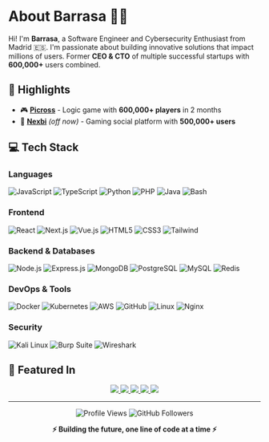 # About Barrasa 👨‍💻

Hi! I'm **Barrasa**, a Software Engineer and Cybersecurity Enthusiast from Madrid 🇪🇸. I'm passionate about building innovative solutions that impact millions of users. Former **CEO & CTO** of multiple successful startups with **600,000+** users combined.


## 🚀 Highlights

- 🎮 **[Picross](https://playpicross.com)** - Logic game with **600,000+ players** in 2 months
- 💼 **[Nexbi](https://nexbi.pro)** *(off now)* - Gaming social platform with **500,000+ users**


## 💻 Tech Stack

### Languages
![JavaScript](https://img.shields.io/badge/JavaScript-F7DF1E?style=for-the-badge&logo=javascript&logoColor=black)
![TypeScript](https://img.shields.io/badge/TypeScript-007ACC?style=for-the-badge&logo=typescript&logoColor=white)
![Python](https://img.shields.io/badge/Python-3776AB?style=for-the-badge&logo=python&logoColor=white)
![PHP](https://img.shields.io/badge/PHP-777BB4?style=for-the-badge&logo=php&logoColor=white)
![Java](https://img.shields.io/badge/Java-ED8B00?style=for-the-badge&logo=openjdk&logoColor=white)
![Bash](https://img.shields.io/badge/Bash-4EAA25?style=for-the-badge&logo=gnu-bash&logoColor=white)

### Frontend
![React](https://img.shields.io/badge/React-20232A?style=for-the-badge&logo=react&logoColor=61DAFB)
![Next.js](https://img.shields.io/badge/Next.js-000000?style=for-the-badge&logo=next.js&logoColor=white)
![Vue.js](https://img.shields.io/badge/Vue.js-35495E?style=for-the-badge&logo=vue.js&logoColor=4FC08D)
![HTML5](https://img.shields.io/badge/HTML5-E34F26?style=for-the-badge&logo=html5&logoColor=white)
![CSS3](https://img.shields.io/badge/CSS3-1572B6?style=for-the-badge&logo=css3&logoColor=white)
![Tailwind](https://img.shields.io/badge/Tailwind-38B2AC?style=for-the-badge&logo=tailwind-css&logoColor=white)

### Backend & Databases
![Node.js](https://img.shields.io/badge/Node.js-43853D?style=for-the-badge&logo=node.js&logoColor=white)
![Express.js](https://img.shields.io/badge/Express.js-404D59?style=for-the-badge)
![MongoDB](https://img.shields.io/badge/MongoDB-4EA94B?style=for-the-badge&logo=mongodb&logoColor=white)
![PostgreSQL](https://img.shields.io/badge/PostgreSQL-316192?style=for-the-badge&logo=postgresql&logoColor=white)
![MySQL](https://img.shields.io/badge/MySQL-005C84?style=for-the-badge&logo=mysql&logoColor=white)
![Redis](https://img.shields.io/badge/Redis-DC382D?style=for-the-badge&logo=redis&logoColor=white)

### DevOps & Tools
![Docker](https://img.shields.io/badge/Docker-2496ED?style=for-the-badge&logo=docker&logoColor=white)
![Kubernetes](https://img.shields.io/badge/Kubernetes-326CE5?style=for-the-badge&logo=kubernetes&logoColor=white)
![AWS](https://img.shields.io/badge/AWS-FF9900?style=for-the-badge&logo=amazon-aws&logoColor=white)
![GitHub](https://img.shields.io/badge/GitHub-100000?style=for-the-badge&logo=github&logoColor=white)
![Linux](https://img.shields.io/badge/Linux-FCC624?style=for-the-badge&logo=linux&logoColor=black)
![Nginx](https://img.shields.io/badge/Nginx-009639?style=for-the-badge&logo=nginx&logoColor=white)

### Security
![Kali Linux](https://img.shields.io/badge/Kali_Linux-557C94?style=for-the-badge&logo=kali-linux&logoColor=white)
![Burp Suite](https://img.shields.io/badge/Burp_Suite-FF6633?style=for-the-badge&logo=burp-suite&logoColor=white)
![Wireshark](https://img.shields.io/badge/Wireshark-1679A7?style=for-the-badge&logo=wireshark&logoColor=white)

## 📰 Featured In

<p align="center">
  <a href="https://www.adslzone.net/noticias/videojuegos/dos-jovenes-mostolenos-lanzan-un-videojuego-como-tfg-y-superan-el-medio-millon-de-jugadores-sin-promocion/">
    <img src="https://img.shields.io/badge/ADSLZone-Featured-red?style=flat-square"/>
  </a>
  <a href="https://www.rtve.es/play/videos/informativo-de-madrid/informativo-madrid-2-29052023/6902588/?t=917">
    <img src="https://img.shields.io/badge/RTVE-TV%20News-blue?style=flat-square"/>
  </a>
  <a href="https://www.moncloa.com/2025/02/19/barrasa-el-programador-de-21-anos-que-revoluciona-el-mundo-de-la-tecnologia-3160115/">
    <img src="https://img.shields.io/badge/Moncloa-Interview-purple?style=flat-square"/>
  </a>
  <a href="https://www.que.es/2023/11/13/ivan-gonzalez-barrasa-programador-lider-empresarial/">
    <img src="https://img.shields.io/badge/Qué!-Article-orange?style=flat-square"/>
  </a>
  <a href="https://www.innovaspain.com/ivan-gonzalez-nexbi/">
    <img src="https://img.shields.io/badge/InnovaSpain-Featured-green?style=flat-square"/>
  </a>
</p>

---

<p align="center">
  <img src="https://komarev.com/ghpvc/?username=BarrasaDev&style=flat-square&color=blue" alt="Profile Views"/>
  <img src="https://img.shields.io/github/followers/BarrasaDev?label=Followers&style=flat-square&color=blue" alt="GitHub Followers"/>
</p>

<p align="center">
  <strong>⚡ Building the future, one line of code at a time ⚡</strong> 
</p>
